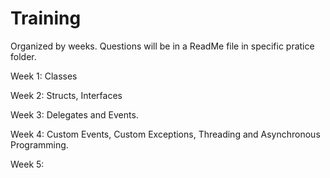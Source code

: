 # Training
Organized by weeks. Questions will be in a ReadMe file in specific pratice folder.

Week 1: Classes

Week 2: Structs, Interfaces

Week 3: Delegates and Events.

Week 4: Custom Events, Custom Exceptions, Threading and Asynchronous Programming.

Week 5:
